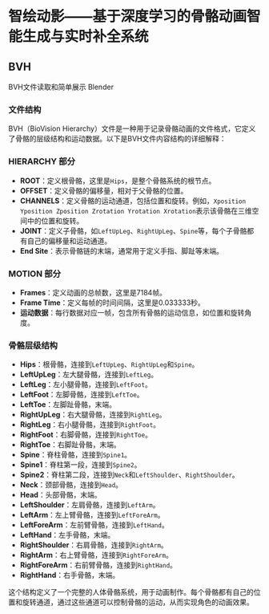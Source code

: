 # 智绘动影——基于深度学习的骨骼动画智能生成与实时补全系统 
## BVH
BVH文件读取和简单展示 Blender
### 文件结构
BVH（BioVision Hierarchy）文件是一种用于记录骨骼动画的文件格式，它定义了骨骼的层级结构和运动数据。以下是BVH文件内容结构的详细解释：

### HIERARCHY 部分
- **ROOT**：定义根骨骼，这里是`Hips`，是整个骨骼系统的根节点。
- **OFFSET**：定义骨骼的偏移量，相对于父骨骼的位置。
- **CHANNELS**：定义骨骼的运动通道，包括位置和旋转。例如，`Xposition Yposition Zposition Zrotation Yrotation Xrotation`表示该骨骼在三维空间中的位置和旋转。
- **JOINT**：定义子骨骼，如`LeftUpLeg`、`RightUpLeg`、`Spine`等，每个子骨骼都有自己的偏移量和运动通道。
- **End Site**：表示骨骼链的末端，通常用于定义手指、脚趾等末端。

### MOTION 部分
- **Frames**：定义动画的总帧数，这里是7184帧。
- **Frame Time**：定义每帧的时间间隔，这里是0.033333秒。
- **运动数据**：每行数据对应一帧，包含所有骨骼的运动信息，如位置和旋转角度。

### 骨骼层级结构
- **Hips**：根骨骼，连接到`LeftUpLeg`、`RightUpLeg`和`Spine`。
- **LeftUpLeg**：左大腿骨骼，连接到`LeftLeg`。
- **LeftLeg**：左小腿骨骼，连接到`LeftFoot`。
- **LeftFoot**：左脚骨骼，连接到`LeftToe`。
- **LeftToe**：左脚趾骨骼，末端。
- **RightUpLeg**：右大腿骨骼，连接到`RightLeg`。
- **RightLeg**：右小腿骨骼，连接到`RightFoot`。
- **RightFoot**：右脚骨骼，连接到`RightToe`。
- **RightToe**：右脚趾骨骼，末端。
- **Spine**：脊柱骨骼，连接到`Spine1`。
- **Spine1**：脊柱第一段，连接到`Spine2`。
- **Spine2**：脊柱第二段，连接到`Neck`和`LeftShoulder`、`RightShoulder`。
- **Neck**：颈部骨骼，连接到`Head`。
- **Head**：头部骨骼，末端。
- **LeftShoulder**：左肩骨骼，连接到`LeftArm`。
- **LeftArm**：左上臂骨骼，连接到`LeftForeArm`。
- **LeftForeArm**：左前臂骨骼，连接到`LeftHand`。
- **LeftHand**：左手骨骼，末端。
- **RightShoulder**：右肩骨骼，连接到`RightArm`。
- **RightArm**：右上臂骨骼，连接到`RightForeArm`。
- **RightForeArm**：右前臂骨骼，连接到`RightHand`。
- **RightHand**：右手骨骼，末端。

这个结构定义了一个完整的人体骨骼系统，用于动画制作。每个骨骼都有自己的位置和旋转通道，通过这些通道可以控制骨骼的运动，从而实现角色的动画效果。



